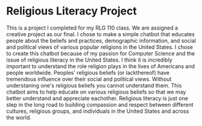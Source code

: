 # Religious Literacy Project

This is a project I completed for my RLG 110 class. We are assigned a creative project as our final. I chose to make a simple chatbot that educates people about the beliefs
and practices, demographic information, and social and political views of various popular religions in the United States. I chose to create this chatbot because of my passion
for Computer Science and the issue of religious literacy in the United States. I think it is incredibly important to understand the role religion plays in the lives of Americans
and people worldwide. Peoples' religious beliefs (or lackthereof) have tremendous influence over their social and political views. Without understaning one's religious beliefs
you cannot understand them. This chatbot aims to help educate on various religious beliefs so that we may better understand and appreciate eachother. Religious literacy is just
one step in the long road to building compassion and respect between different cultures, religious groups, and individuals in the United States and across the world.

